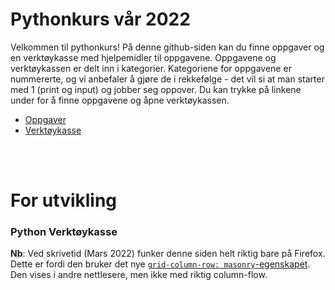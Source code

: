 # Pythonkurs vår 2022

Velkommen til pythonkurs! På denne github-siden kan du finne oppgaver og en verktøykasse med hjelpemidler til oppgavene. Oppgavene og verktøykassen er delt inn i kategorier. Kategoriene for oppgavene er nummererte, og vi anbefaler å gjøre de i rekkefølge - det vil si at man starter med 1 (print og input) og jobber seg oppover. Du kan trykke på linkene under for å finne oppgavene og åpne verktøykassen. 

* [Oppgaver](https://github.com/KodeklubbenTrondheim/pythonkurs/tree/main/oppgaver)
* [Verktøykasse](https://kodeklubbentrondheim.github.io/pythonkurs/)

<br/>
<br/>

# For utvikling

### Python Verktøykasse

**Nb**: Ved skrivetid (Mars 2022) funker denne siden helt riktig bare på Firefox. Dette er fordi den bruker det nye [`grid-column-row: masonry`-egenskapet](https://developer.mozilla.org/en-US/docs/Web/CSS/CSS_Grid_Layout/Masonry_Layout). Den vises i andre nettlesere, men ikke med riktig column-flow.
